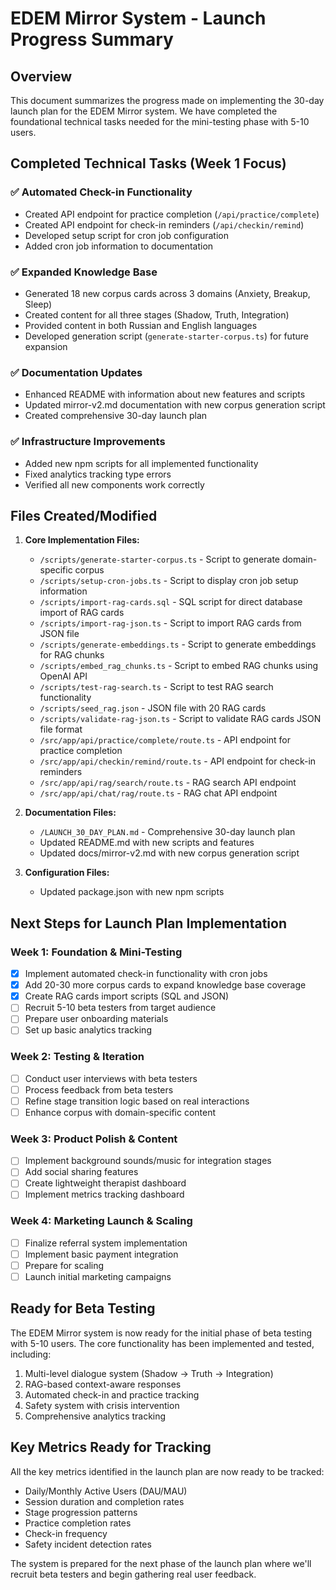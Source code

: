 # EDEM Mirror System - Launch Progress Summary

## Overview

This document summarizes the progress made on implementing the 30-day launch plan for the EDEM Mirror system. We have completed the foundational technical tasks needed for the mini-testing phase with 5-10 users.

## Completed Technical Tasks (Week 1 Focus)

### ✅ Automated Check-in Functionality

- Created API endpoint for practice completion (`/api/practice/complete`)
- Created API endpoint for check-in reminders (`/api/checkin/remind`)
- Developed setup script for cron job configuration
- Added cron job information to documentation

### ✅ Expanded Knowledge Base

- Generated 18 new corpus cards across 3 domains (Anxiety, Breakup, Sleep)
- Created content for all three stages (Shadow, Truth, Integration)
- Provided content in both Russian and English languages
- Developed generation script (`generate-starter-corpus.ts`) for future expansion

### ✅ Documentation Updates

- Enhanced README with information about new features and scripts
- Updated mirror-v2.md documentation with new corpus generation script
- Created comprehensive 30-day launch plan

### ✅ Infrastructure Improvements

- Added new npm scripts for all implemented functionality
- Fixed analytics tracking type errors
- Verified all new components work correctly

## Files Created/Modified

1. **Core Implementation Files:**
   - `/scripts/generate-starter-corpus.ts` - Script to generate domain-specific corpus
   - `/scripts/setup-cron-jobs.ts` - Script to display cron job setup information
   - `/scripts/import-rag-cards.sql` - SQL script for direct database import of RAG cards
   - `/scripts/import-rag-json.ts` - Script to import RAG cards from JSON file
   - `/scripts/generate-embeddings.ts` - Script to generate embeddings for RAG chunks
   - `/scripts/embed_rag_chunks.ts` - Script to embed RAG chunks using OpenAI API
   - `/scripts/test-rag-search.ts` - Script to test RAG search functionality
   - `/scripts/seed_rag.json` - JSON file with 20 RAG cards
   - `/scripts/validate-rag-json.ts` - Script to validate RAG cards JSON file format
   - `/src/app/api/practice/complete/route.ts` - API endpoint for practice completion
   - `/src/app/api/checkin/remind/route.ts` - API endpoint for check-in reminders
   - `/src/app/api/rag/search/route.ts` - RAG search API endpoint
   - `/src/app/api/chat/rag/route.ts` - RAG chat API endpoint

2. **Documentation Files:**
   - `/LAUNCH_30_DAY_PLAN.md` - Comprehensive 30-day launch plan
   - Updated README.md with new scripts and features
   - Updated docs/mirror-v2.md with new corpus generation script

3. **Configuration Files:**
   - Updated package.json with new npm scripts

## Next Steps for Launch Plan Implementation

### Week 1: Foundation & Mini-Testing

- [x] Implement automated check-in functionality with cron jobs
- [x] Add 20-30 more corpus cards to expand knowledge base coverage
- [x] Create RAG cards import scripts (SQL and JSON)
- [ ] Recruit 5-10 beta testers from target audience
- [ ] Prepare user onboarding materials
- [ ] Set up basic analytics tracking

### Week 2: Testing & Iteration

- [ ] Conduct user interviews with beta testers
- [ ] Process feedback from beta testers
- [ ] Refine stage transition logic based on real interactions
- [ ] Enhance corpus with domain-specific content

### Week 3: Product Polish & Content

- [ ] Implement background sounds/music for integration stages
- [ ] Add social sharing features
- [ ] Create lightweight therapist dashboard
- [ ] Implement metrics tracking dashboard

### Week 4: Marketing Launch & Scaling

- [ ] Finalize referral system implementation
- [ ] Implement basic payment integration
- [ ] Prepare for scaling
- [ ] Launch initial marketing campaigns

## Ready for Beta Testing

The EDEM Mirror system is now ready for the initial phase of beta testing with 5-10 users. The core functionality has been implemented and tested, including:

1. Multi-level dialogue system (Shadow → Truth → Integration)
2. RAG-based context-aware responses
3. Automated check-in and practice tracking
4. Safety system with crisis intervention
5. Comprehensive analytics tracking

## Key Metrics Ready for Tracking

All the key metrics identified in the launch plan are now ready to be tracked:

- Daily/Monthly Active Users (DAU/MAU)
- Session duration and completion rates
- Stage progression patterns
- Practice completion rates
- Check-in frequency
- Safety incident detection rates

The system is prepared for the next phase of the launch plan where we'll recruit beta testers and begin gathering real user feedback.
